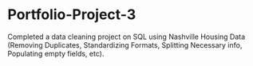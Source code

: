 # Portfolio-Project-3
Completed a data cleaning project on SQL using Nashville Housing Data (Removing Duplicates, Standardizing Formats, Splitting Necessary info, Populating empty fields, etc).
